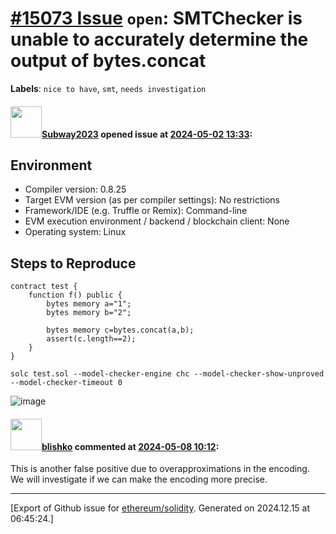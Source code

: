 # [\#15073 Issue](https://github.com/ethereum/solidity/issues/15073) `open`: SMTChecker is unable to accurately determine the output of bytes.concat
**Labels**: `nice to have`, `smt`, `needs investigation`


#### <img src="https://avatars.githubusercontent.com/u/147013944?v=4" width="50">[Subway2023](https://github.com/Subway2023) opened issue at [2024-05-02 13:33](https://github.com/ethereum/solidity/issues/15073):

## Environment

- Compiler version: 0.8.25
- Target EVM version (as per compiler settings): No restrictions
- Framework/IDE (e.g. Truffle or Remix): Command-line
- EVM execution environment / backend / blockchain client: None
- Operating system: Linux

## Steps to Reproduce
```solidity
contract test {
    function f() public {
        bytes memory a="1";
        bytes memory b="2";

        bytes memory c=bytes.concat(a,b);
        assert(c.length==2);
    }
}
```

```
solc test.sol --model-checker-engine chc --model-checker-show-unproved --model-checker-timeout 0
```
![image](https://github.com/ethereum/solidity/assets/147013944/c733654e-4040-43d1-af4f-479e7dcc7088)




#### <img src="https://avatars.githubusercontent.com/u/16404346?v=4" width="50">[blishko](https://github.com/blishko) commented at [2024-05-08 10:12](https://github.com/ethereum/solidity/issues/15073#issuecomment-2100237064):

This is another false positive due to overapproximations in the encoding.
We will investigate if we can make the encoding more precise.


-------------------------------------------------------------------------------



[Export of Github issue for [ethereum/solidity](https://github.com/ethereum/solidity). Generated on 2024.12.15 at 06:45:24.]
